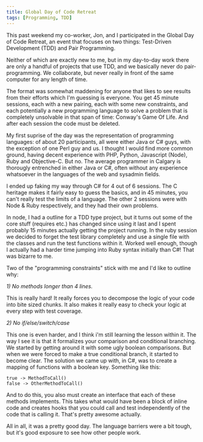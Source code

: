 ```yaml
---
title: Global Day of Code Retreat
tags: [Programming, TDD]
---
```


This past weekend my co-worker, Jon, and I participated in the Global
Day of Code Retreat, an event that focuses on two things: Test-Driven
Development (TDD) and Pair Programming.

Neither of which are exactly new to me, but in my day-to-day work
there are only a handful of projects that use TDD, and we basically
never do pair-programming. We collaborate, but never really in front
of the same computer for any length of time.

The format was somewhat maddening for anyone that likes to see results
from their efforts which I'm guessing is everyone. You get 45 minute
sessions, each with a new pairing, each with some new constraints, and
each potentially a new programming language to solve a problem that is
completely unsolvable in that span of time: Conway's Game Of Life. And
after each session the code must be deleted.

My first suprise of the day was the representation of programming
languages: of about 20 participants, all were either Java or C# guys,
with the exception of one Perl guy and us. I thought I would find more
common ground, having decent experience with PHP, Python, Javascript
(Node), Ruby and Objective-C. But no. The average programmer in
Calgary is thorougly entrenched in either Java or C#, often without
any experience whatsoever in the languages of the web and sysadmin
fields.

I ended up faking my way through C# for 4 out of 6 sessions. The C
heritage makes it fairly easy to guess the basics, and in 45 minutes,
you can't really test the limits of a language. The other 2 sessions
were with Node & Ruby respectively, and they had their own problems.

In node, I had a outline for a TDD type project, but it turns out some
of the core stuff (requires etc.) has changed since using it last and
I spent probably 15 minutes actually getting the project running. In
the ruby session we decided to forget the test library completely and
use a single file with the classes and run the test functions within
it. Worked well enough, though I actually had a harder time jumping
into Ruby syntax initially than C#! That was bizarre to me.

Two of the "programming constraints" stick with me and I'd like to
outline why:

*1) No methods longer than 4 lines.*

This is really hard! It really forces you to decompose the logic of
your code into bite sized chunks. It also makes it really easy to
check your logic at every step with test coverage.

*2) No if/else/switch/case*

This one is even harder, and I think i'm still learning the lesson
within it. The way I see it is that it formalizes your comparison and
conditional branching. We started by getting around it with some ugly
boolean comparisons. But when we were forced to make a true
conditional branch, it started to become clear. The solution we came
up with, in C#, was to create a mapping of functions with a boolean
key. Something like this:

    true -> MethodToCall()
    false -> OtherMethodToCall()

And to do this, you also must create an interface that each of these
methods implements. This takes what would have been a block of inline
code and creates hooks that you could call and test independently of
the code that is calling it. That's pretty awesome actually.

All in all, it was a pretty good day. The language barriers were a bit
tough, but it's good exposure to see how other people work.
